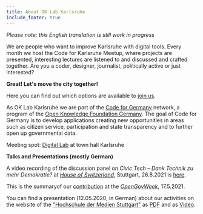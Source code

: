```yaml
---
title: About OK Lab Karlsruhe
include_footer: true
---
```


*Please note: this English translation is still work in progress*

We are people who want to improve Karlsruhe with digital tools.
Every month we host the Code for Karlsruhe Meetup, where projects are presented,
interesting lectures are listened to and discussed and crafted together.
Are you a coder, designer, journalist, politically active or just interested?

**Great! Let's move the city together!**

Here you can find out which options are available to [join us](/en/mitmachen).

As OK Lab Karlsruhe we are part of the [Code for Germany](https://codefor.de) network,
a program of the [Open Knowledge Foundation Germany](http://okfn.de/). The goal of Code for Germany is to develop applications creating new opportunities in areas such as citizen service, participation and state transparency and
to further open up governmental data.

Meeting spot: [Digital Lab](https://www.openstreetmap.org/relation/1333212) at town hall Karlsruhe

**Talks and Presentations (mostly German)**

A video recording of the discussion panel on *Civic Tech – Dank Technik zu mehr Demokratie?* at [*House of Switzerland*](https://so-schweiz.de/programm/civic-tech-die-technologie-im-dienste-der-gesellschaft/), Stuttgart, 26.8.2021 is [here](https://youtu.be/iPIo2sHNTnQ?t=297).

This is the summaryof our [contribution](/data/2021/openGovWeek/govWeekSummary.pdf) at the [*OpenGovWeek*](https://www.open-government-deutschland.de/opengov-de/service/termine/opengov-werkschau-und-multi-stakeholder-sprechstunde-3-nap-1913186), 17.5.2021.

You can find a presentation (12.05.2020, in German) about our activities on the website of the 
[\"Hochschule der Medien Stuttgart\"](https://openup.iuk.hdm-stuttgart.de/programm/) as [PDF](https://openup.iuk.hdm-stuttgart.de/wp-content/uploads/2020/05/2020-05-12_OK-LabKarlsruhe.pdf) and as [Video](https://openup.iuk.hdm-stuttgart.de/wp-content/uploads/2020/05/2020-05-12_OK-LabKarlsruhe.mp4).


